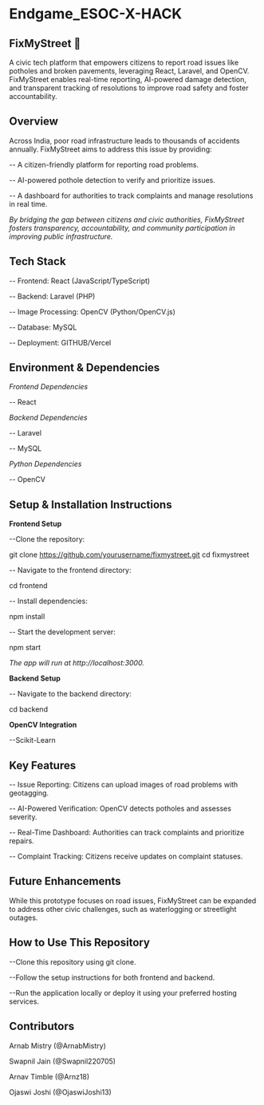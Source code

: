 # Endgame_ESOC-X-HACK

## **FixMyStreet** 🚧

A civic tech platform that empowers citizens to report road issues like potholes and broken pavements, leveraging React, Laravel, and OpenCV. FixMyStreet enables real-time reporting, AI-powered damage detection, and transparent  tracking of resolutions to improve road safety and foster accountability.

## **Overview**

Across India, poor road infrastructure leads to thousands of accidents annually. FixMyStreet aims to address this issue by providing:

-- A citizen-friendly platform for reporting road problems.

-- AI-powered pothole detection to verify and prioritize issues.

-- A dashboard for authorities to track complaints and manage resolutions in real time.

*By bridging the gap between citizens and civic authorities, FixMyStreet fosters transparency, accountability, and community participation in improving public infrastructure.*

## **Tech Stack**

-- Frontend: React (JavaScript/TypeScript)

-- Backend: Laravel (PHP)

-- Image Processing: OpenCV (Python/OpenCV.js)

-- Database: MySQL

-- Deployment: GITHUB/Vercel

## **Environment & Dependencies**

*Frontend Dependencies*

-- React

*Backend Dependencies*

-- Laravel

-- MySQL

*Python Dependencies*

-- OpenCV

## **Setup & Installation Instructions**

**Frontend Setup**

--Clone the repository:

git clone https://github.com/yourusername/fixmystreet.git
cd fixmystreet

-- Navigate to the frontend directory:

cd frontend

-- Install dependencies:

npm install

-- Start the development server:

npm start

*The app will run at http://localhost:3000.*

**Backend Setup**

-- Navigate to the backend directory:

cd backend

**OpenCV Integration**

--Scikit-Learn

## **Key Features**

-- Issue Reporting: Citizens can upload images of road problems with geotagging.

-- AI-Powered Verification: OpenCV detects potholes and assesses severity.

-- Real-Time Dashboard: Authorities can track complaints and prioritize repairs.

-- Complaint Tracking: Citizens receive updates on complaint statuses.

## **Future Enhancements**

While this prototype focuses on road issues, FixMyStreet can be expanded to address other civic challenges, such as waterlogging or streetlight outages.

## **How to Use This Repository**

--Clone this repository using git clone.

--Follow the setup instructions for both frontend and backend.

--Run the application locally or deploy it using your preferred hosting services.

## **Contributors**

Arnab Mistry (@ArnabMistry)

Swapnil Jain (@Swapnil220705)

Arnav Timble (@Arnz18)

Ojaswi Joshi (@OjaswiJoshi13)
